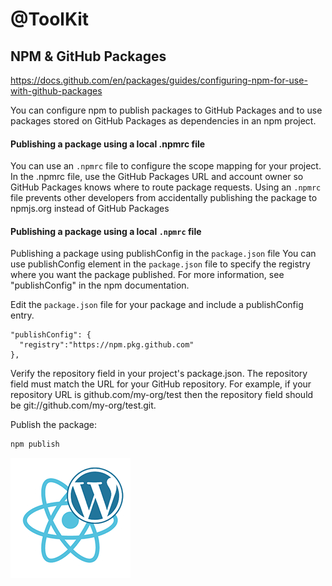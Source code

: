 # @ToolKit

## NPM & GitHub Packages

https://docs.github.com/en/packages/guides/configuring-npm-for-use-with-github-packages

You can configure npm to publish packages to GitHub Packages and to use packages stored on GitHub Packages as dependencies in an npm project.

#### Publishing a package using a local .npmrc file

You can use an 	`.npmrc` file to configure the scope mapping for your project. In the .npmrc file, use the GitHub Packages URL and account owner so GitHub Packages knows where to route package requests. Using an `.npmrc` file prevents other developers from accidentally publishing the package to npmjs.org instead of GitHub Packages

#### Publishing a package using a local `.npmrc` file

Publishing a package using publishConfig in the `package.json` file
You can use publishConfig element in the `package.json` file to specify the registry where you want the package published. For more information, see "publishConfig" in the npm documentation.

Edit the `package.json` file for your package and include a publishConfig entry.

```
"publishConfig": {
  "registry":"https://npm.pkg.github.com"
},
```

Verify the repository field in your project's package.json. The repository field must match the URL for your GitHub repository. For example, if your repository URL is github.com/my-org/test then the repository field should be git://github.com/my-org/test.git.

Publish the package:

```bash
npm publish
```

![Listingslab @ToolKit](../png/react_wordpress.png)